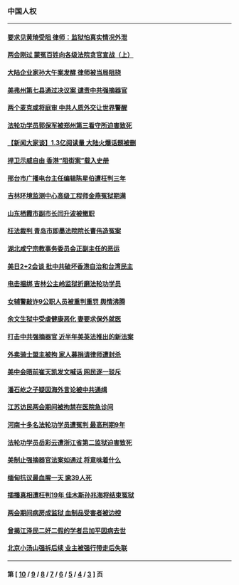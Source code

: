 ### 中国人权
---
#### [要求见黄琦受阻 律师：监狱怕真实情况外泄](../../pages/ncid278/n12819042.md) 
#### [两会刚过 蒙冤百姓向各级法院贪官宣战（上）](../../pages/ncid278/n12818547.md) 
#### [大陆企业家孙大午案发酵 律师被当局阻挠](../../pages/ncid278/n12818234.md) 
#### [美弗州第七县通过决议案 谴责中共强摘器官](../../pages/ncid278/n12813595.md) 
#### [两个麦克或将庭审 中共人质外交让世界警醒](../../pages/ncid278/n12817842.md) 
#### [法轮功学员郭保军被郑州第三看守所迫害致死](../../pages/ncid278/n12817119.md) 
#### [【新闻大家谈】1.3亿阅读量 大陆火爆话题被删](../../pages/ncid278/n12817383.md) 
#### [捍卫示威自由 香港“阻街案”载入史册](../../pages/ncid278/n12811245.md) 
#### [邢台市广播电台主任编辑陈星伯遭枉判三年](../../pages/ncid278/n12815420.md) 
#### [吉林环境监测中心高级工程师金燕冤狱期满](../../pages/ncid278/n12802514.md) 
#### [山东栖霞市副市长闫升波被撤职](../../pages/ncid278/n12814711.md) 
#### [枉法裁判 青岛市即墨法院院长曹伟造冤案](../../pages/ncid278/n12813131.md) 
#### [湖北咸宁宗教事务委员会正副主任的恶运](../../pages/ncid278/n12812312.md) 
#### [美日2+2会谈 批中共破坏香港自治和台湾民主](../../pages/ncid278/n12815030.md) 
#### [电击捆绑 吉林公主岭监狱折磨法轮功学员](../../pages/ncid278/n12812926.md) 
#### [女辅警敲诈9公职人员被重判重罚 舆情沸腾](../../pages/ncid278/n12814564.md) 
#### [余文生狱中受虐健康恶化 妻要求保外就医](../../pages/ncid278/n12814185.md) 
#### [打击中共强摘器官 近半年美英法推出的新法案](../../pages/ncid278/n12813029.md) 
#### [外卖骑士盟主被拘 家人募捐请律师遭封杀](../../pages/ncid278/n12813244.md) 
#### [美中会晤前崔天凯发文喊话 网民逐一驳斥](../../pages/ncid278/n12813266.md) 
#### [潘石屹之子疑因海外言论被中共通缉](../../pages/ncid278/n12812647.md) 
#### [江苏访民两会期间被拘禁在医院急诊间](../../pages/ncid278/n12812252.md) 
#### [河南十多名法轮功学员遭冤判 最高刑期9年](../../pages/ncid278/n12810822.md) 
#### [法轮功学员岳彩云遭浙江省第二监狱迫害致死](../../pages/ncid278/n12810352.md) 
#### [美制止强摘器官法案如通过 将意味着什么](../../pages/ncid278/n12810955.md) 
#### [缅甸抗议最血腥一天  逾39人死](../../pages/ncid278/n12811044.md) 
#### [插播真相遭枉判19年 佳木斯孙兆海将结束冤狱](../../pages/ncid278/n12810659.md) 
#### [两会期间病房成监狱 血制品受害者被边控](../../pages/ncid278/n12810012.md) 
#### [曾揭江泽民二奸二假的学者吕加平因病去世](../../pages/ncid278/n12809630.md) 
#### [北京小汤山强拆后续 业主被强行带走后失联](../../pages/ncid278/n12809497.md) 

---
#### 第 [ [10](./10.md) / [9](./9.md) / [8](./8.md) / [7](./7.md) / [6](./6.md) / [5](./5.md) / [4](./4.md) / [3](./3.md) ] 页
